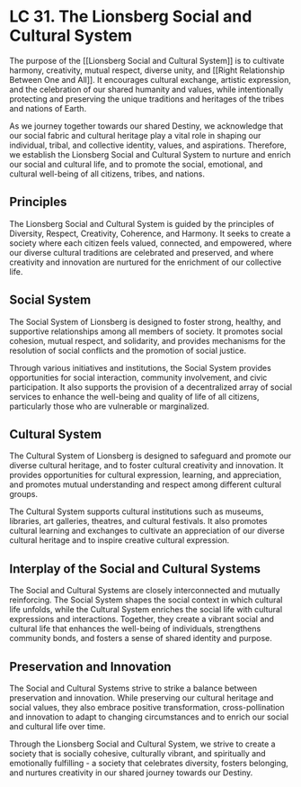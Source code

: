 # LC 31. The Lionsberg Social and Cultural System

The purpose of the [[Lionsberg Social and Cultural System]] is to cultivate harmony, creativity, mutual respect, diverse unity, and [[Right Relationship Between One and All]]. It encourages cultural exchange, artistic expression, and the celebration of our shared humanity and values, while intentionally protecting and preserving the unique traditions and heritages of the tribes and nations of Earth. 

As we journey together towards our shared Destiny, we acknowledge that our social fabric and cultural heritage play a vital role in shaping our individual, tribal, and collective identity, values, and aspirations. Therefore, we establish the Lionsberg Social and Cultural System to nurture and enrich our social and cultural life, and to promote the social, emotional, and cultural well-being of all citizens, tribes, and nations. 

## Principles

The Lionsberg Social and Cultural System is guided by the principles of Diversity, Respect, Creativity, Coherence, and Harmony. It seeks to create a society where each citizen feels valued, connected, and empowered, where our diverse cultural traditions are celebrated and preserved, and where creativity and innovation are nurtured for the enrichment of our collective life.

## Social System

The Social System of Lionsberg is designed to foster strong, healthy, and supportive relationships among all members of society. It promotes social cohesion, mutual respect, and solidarity, and provides mechanisms for the resolution of social conflicts and the promotion of social justice.

Through various initiatives and institutions, the Social System provides opportunities for social interaction, community involvement, and civic participation. It also supports the provision of a decentralized array of social services to enhance the well-being and quality of life of all citizens, particularly those who are vulnerable or marginalized.

## Cultural System

The Cultural System of Lionsberg is designed to safeguard and promote our diverse cultural heritage, and to foster cultural creativity and innovation. It provides opportunities for cultural expression, learning, and appreciation, and promotes mutual understanding and respect among different cultural groups.

The Cultural System supports cultural institutions such as museums, libraries, art galleries, theatres, and cultural festivals. It also promotes cultural learning and exchanges to cultivate an appreciation of our diverse cultural heritage and to inspire creative cultural expression.

## Interplay of the Social and Cultural Systems

The Social and Cultural Systems are closely interconnected and mutually reinforcing. The Social System shapes the social context in which cultural life unfolds, while the Cultural System enriches the social life with cultural expressions and interactions. Together, they create a vibrant social and cultural life that enhances the well-being of individuals, strengthens community bonds, and fosters a sense of shared identity and purpose.

## Preservation and Innovation

The Social and Cultural Systems strive to strike a balance between preservation and innovation. While preserving our cultural heritage and social values, they also embrace positive transformation, cross-pollination and innovation to adapt to changing circumstances and to enrich our social and cultural life over time. 

Through the Lionsberg Social and Cultural System, we strive to create a society that is socially cohesive, culturally vibrant, and spiritually and emotionally fulfilling - a society that celebrates diversity, fosters belonging, and nurtures creativity in our shared journey towards our Destiny.